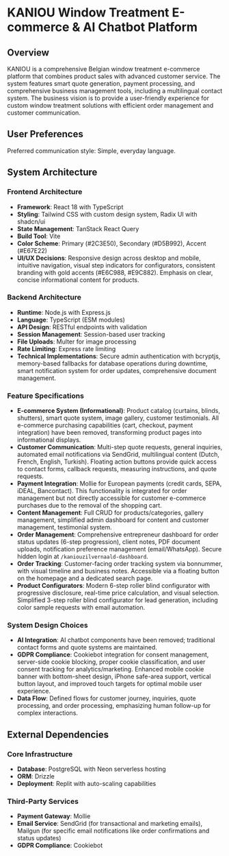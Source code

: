 # KANIOU Window Treatment E-commerce & AI Chatbot Platform

## Overview
KANIOU is a comprehensive Belgian window treatment e-commerce platform that combines product sales with advanced customer service. The system features smart quote generation, payment processing, and comprehensive business management tools, including a multilingual contact system. The business vision is to provide a user-friendly experience for custom window treatment solutions with efficient order management and customer communication.

## User Preferences
Preferred communication style: Simple, everyday language.

## System Architecture

### Frontend Architecture
- **Framework**: React 18 with TypeScript
- **Styling**: Tailwind CSS with custom design system, Radix UI with shadcn/ui
- **State Management**: TanStack React Query
- **Build Tool**: Vite
- **Color Scheme**: Primary (#2C3E50), Secondary (#D5B992), Accent (#E67E22)
- **UI/UX Decisions**: Responsive design across desktop and mobile, intuitive navigation, visual step indicators for configurators, consistent branding with gold accents (#E6C988, #E9C882). Emphasis on clear, concise informational content for products.

### Backend Architecture
- **Runtime**: Node.js with Express.js
- **Language**: TypeScript (ESM modules)
- **API Design**: RESTful endpoints with validation
- **Session Management**: Session-based user tracking
- **File Uploads**: Multer for image processing
- **Rate Limiting**: Express rate limiting
- **Technical Implementations**: Secure admin authentication with bcryptjs, memory-based fallbacks for database operations during downtime, smart notification system for order updates, comprehensive document management.

### Feature Specifications
- **E-commerce System (Informational)**: Product catalog (curtains, blinds, shutters), smart quote system, image gallery, customer testimonials. All e-commerce purchasing capabilities (cart, checkout, payment integration) have been removed, transforming product pages into informational displays.
- **Customer Communication**: Multi-step quote requests, general inquiries, automated email notifications via SendGrid, multilingual content (Dutch, French, English, Turkish). Floating action buttons provide quick access to contact forms, callback requests, measuring instructions, and quote requests.
- **Payment Integration**: Mollie for European payments (credit cards, SEPA, iDEAL, Bancontact). This functionality is integrated for order management but not directly accessible for customer e-commerce purchases due to the removal of the shopping cart.
- **Content Management**: Full CRUD for products/categories, gallery management, simplified admin dashboard for content and customer management, testimonial system.
- **Order Management**: Comprehensive entrepreneur dashboard for order status updates (6-step progression), client notes, PDF document uploads, notification preference management (email/WhatsApp). Secure hidden login at `/kaniouzilvernaald-dashboard`.
- **Order Tracking**: Customer-facing order tracking system via bonnummer, with visual timeline and business notes. Accessible via a floating button on the homepage and a dedicated search page.
- **Product Configurators**: Modern 6-step roller blind configurator with progressive disclosure, real-time price calculation, and visual selection. Simplified 3-step roller blind configurator for lead generation, including color sample requests with email automation.

### System Design Choices
- **AI Integration**: AI chatbot components have been removed; traditional contact forms and quote systems are maintained.
- **GDPR Compliance**: Cookiebot integration for consent management, server-side cookie blocking, proper cookie classification, and user consent tracking for analytics/marketing. Enhanced mobile cookie banner with bottom-sheet design, iPhone safe-area support, vertical button layout, and improved touch targets for optimal mobile user experience.
- **Data Flow**: Defined flows for customer journey, inquiries, quote processing, and order processing, emphasizing human follow-up for complex interactions.

## External Dependencies

### Core Infrastructure
- **Database**: PostgreSQL with Neon serverless hosting
- **ORM**: Drizzle
- **Deployment**: Replit with auto-scaling capabilities

### Third-Party Services
- **Payment Gateway**: Mollie
- **Email Service**: SendGrid (for transactional and marketing emails), Mailgun (for specific email notifications like order confirmations and status updates)
- **GDPR Compliance**: Cookiebot